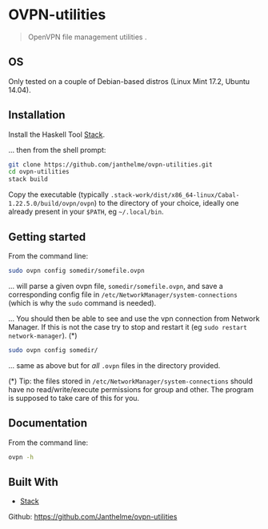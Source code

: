 # OVPN-utilities
> OpenVPN file management utilities .

## OS
Only tested on a couple of Debian-based distros (Linux Mint 17.2, Ubuntu 14.04).

## Installation
Install the Haskell Tool [Stack](https://docs.haskellstack.org/en/stable/README/).

... then from the shell prompt:
```sh
git clone https://github.com/janthelme/ovpn-utilities.git
cd ovpn-utilities
stack build
```

Copy the executable (typically `.stack-work/dist/x86_64-linux/Cabal-1.22.5.0/build/ovpn/ovpn`) to the directory of your choice, ideally one already present in your `$PATH`, eg `~/.local/bin`. 

## Getting started
From the command line:
```sh
sudo ovpn config somedir/somefile.ovpn
```
... will parse a given ovpn file, `somedir/somefile.ovpn`, and save a corresponding config file in `/etc/NetworkManager/system-connections` (which is why the `sudo` command is needed).

... You should then be able to see and use the vpn connection from Network Manager. If this is not the case try to stop and restart it (eg `sudo restart network-manager`). (*)


```sh
sudo ovpn config somedir/
```
... same as above but for *all* `.ovpn` files in the directory provided.

(*) Tip: the files stored in `/etc/NetworkManager/system-connections` should have no read/write/execute permissions for group and other. The program is supposed to take care of this for you.

## Documentation
From the command line:
```sh
ovpn -h
```

## Built With

* [Stack](https://docs.haskellstack.org/en/stable/README/)


Github: https://github.com/Janthelme/ovpn-utilities